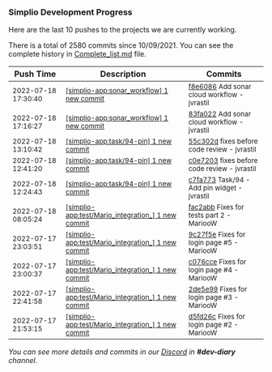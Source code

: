 
### Simplio Development Progress

Here are the last 10 pushes to the projects we are currently working.

There is a total of 2580 commits since 10/09/2021. You can see the complete history in
 [Complete_list.md](Complete_list.md) file.

| Push Time | Description | Commits |
| --- | --- | --- |
| <sub>2022-07-18 17:30:40</sub> | <sub>[[simplio-app:sonar\_workflow] 1 new commit](https://github.com/SimplioOfficial/simplio-app/commit/f8e60862b5b2184930bf9f4fa600ae5b8aaa2c63)</sub> | <sub>[f8e6086](https://github.com/SimplioOfficial/simplio-app/commit/f8e60862b5b2184930bf9f4fa600ae5b8aaa2c63) Add sonar cloud workflow - jvrastil</sub> |
| <sub>2022-07-18 17:16:27</sub> | <sub>[[simplio-app:sonar\_workflow] 1 new commit](https://github.com/SimplioOfficial/simplio-app/commit/83fa022a425df0c76e79f42f4b986b056ef2abd4)</sub> | <sub>[83fa022](https://github.com/SimplioOfficial/simplio-app/commit/83fa022a425df0c76e79f42f4b986b056ef2abd4) Add sonar cloud workflow - jvrastil</sub> |
| <sub>2022-07-18 13:10:42</sub> | <sub>[[simplio-app:task/94\-pin] 1 new commit](https://github.com/SimplioOfficial/simplio-app/commit/55c302d5c4cc3a9b03f14a56692f2ed7376f18d1)</sub> | <sub>[55c302d](https://github.com/SimplioOfficial/simplio-app/commit/55c302d5c4cc3a9b03f14a56692f2ed7376f18d1) fixes before code review - jvrastil</sub> |
| <sub>2022-07-18 12:41:20</sub> | <sub>[[simplio-app:task/94\-pin] 1 new commit](https://github.com/SimplioOfficial/simplio-app/commit/c0e7203ca6a5a775f6ffc4313ff60b028e744b05)</sub> | <sub>[c0e7203](https://github.com/SimplioOfficial/simplio-app/commit/c0e7203ca6a5a775f6ffc4313ff60b028e744b05) fixes before code review - jvrastil</sub> |
| <sub>2022-07-18 12:24:43</sub> | <sub>[[simplio-app:task/94\-pin] 1 new commit](https://github.com/SimplioOfficial/simplio-app/commit/c7fa7733a7e4fec8a39d5d619851f36a4432aada)</sub> | <sub>[c7fa773](https://github.com/SimplioOfficial/simplio-app/commit/c7fa7733a7e4fec8a39d5d619851f36a4432aada) Task/94 - Add pin widget - jvrastil</sub> |
| <sub>2022-07-18 08:05:24</sub> | <sub>[[simplio-app:test/Mario\_integration\_] 1 new commit](https://github.com/SimplioOfficial/simplio-app/commit/fac2abb2cdec70b32484efee29ef2057871fa0b6)</sub> | <sub>[fac2abb](https://github.com/SimplioOfficial/simplio-app/commit/fac2abb2cdec70b32484efee29ef2057871fa0b6) Fixes for tests part 2 - MariooW</sub> |
| <sub>2022-07-17 23:03:51</sub> | <sub>[[simplio-app:test/Mario\_integration\_] 1 new commit](https://github.com/SimplioOfficial/simplio-app/commit/9c27f5e6e7285c72596a9883ff6734b87f8bb016)</sub> | <sub>[9c27f5e](https://github.com/SimplioOfficial/simplio-app/commit/9c27f5e6e7285c72596a9883ff6734b87f8bb016) Fixes for login page #5 - MariooW</sub> |
| <sub>2022-07-17 23:00:37</sub> | <sub>[[simplio-app:test/Mario\_integration\_] 1 new commit](https://github.com/SimplioOfficial/simplio-app/commit/c076cce99f427e4068d01ce6fc86bee60c18aa9a)</sub> | <sub>[c076cce](https://github.com/SimplioOfficial/simplio-app/commit/c076cce99f427e4068d01ce6fc86bee60c18aa9a) Fixes for login page #4 - MariooW</sub> |
| <sub>2022-07-17 22:41:58</sub> | <sub>[[simplio-app:test/Mario\_integration\_] 1 new commit](https://github.com/SimplioOfficial/simplio-app/commit/2de5e99e6557cefdf85047e4a60c65ec5dfabdec)</sub> | <sub>[2de5e99](https://github.com/SimplioOfficial/simplio-app/commit/2de5e99e6557cefdf85047e4a60c65ec5dfabdec) Fixes for login page #3 - MariooW</sub> |
| <sub>2022-07-17 21:53:15</sub> | <sub>[[simplio-app:test/Mario\_integration\_] 1 new commit](https://github.com/SimplioOfficial/simplio-app/commit/d5fd26cdb3a0bf2ba34d64af5e324dc7284fef89)</sub> | <sub>[d5fd26c](https://github.com/SimplioOfficial/simplio-app/commit/d5fd26cdb3a0bf2ba34d64af5e324dc7284fef89) Fixes for login page #2 - MariooW</sub> |

_You can see more details and commits in our [Discord](https://discord.gg/aKhjuwZmdP) in **#dev-diary** channel._
